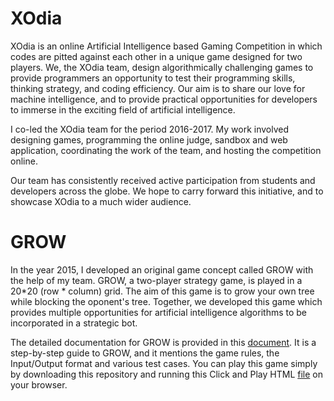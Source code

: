 # XOdia

XOdia is an online Artificial Intelligence based Gaming Competition in which codes are pitted against each other in a unique game designed for two players. We, the XOdia team, design algorithmically challenging games to provide programmers an opportunity to test their programming skills, thinking strategy, and coding efficiency. Our aim is to share our love for machine intelligence, and to provide practical opportunities for developers to immerse in the exciting field of artificial intelligence.

I co-led the XOdia team for the period 2016-2017. My work involved designing games, programming the online judge, sandbox and web application, coordinating the work of the team, and hosting the competition online.

Our team has consistently received active participation from students and developers across the globe. We hope to carry forward this initiative, and to showcase XOdia to a much wider audience.

# GROW

In the year 2015, I developed an original game concept called GROW with the help of my team. GROW, a two-player strategy game, is played in a 20*20 (row * column) grid. The aim of this game is to grow your own tree while blocking the oponent's tree. Together, we developed this game which provides multiple opportunities for artificial intelligence algorithms to be incorporated in a strategic bot.

The detailed documentation for GROW is provided in this [document](https://github.com/aaryapatil/XOdia/blob/master/Grow_Documentation.pdf). It is a step-by-step guide to GROW, and it mentions the game rules, the Input/Output format and various test cases. You can play this game simply by downloading this repository and running this Click and Play HTML [file](https://github.com/aaryapatil/XOdia/blob/master/Grow%20Click%20and%20Play/index.html) on your browser.
